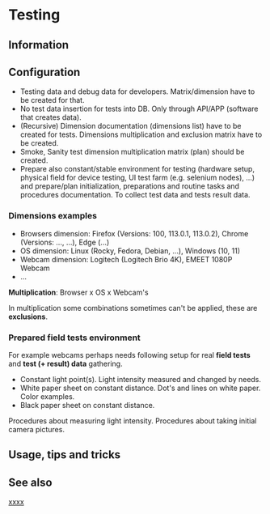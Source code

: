 # Testing

## Information

## Configuration

* Testing data and debug data for developers. Matrix/dimension have to be created for that.
* No test data insertion for tests into DB. Only through API/APP (software that creates data).
* (Recursive) Dimension documentation (dimensions list) have to be created for tests. Dimensions multiplication and
  exclusion matrix have to be created.
* Smoke, Sanity test dimension multiplication matrix (plan) should be created.
* Prepare also constant/stable environment for testing (hardware setup, physical field for device testing, UI test
  farm (e.g. selenium nodes), ...) and prepare/plan initialization, preparations and routine tasks and procedures
  documentation. To collect test data and tests result data.

### Dimensions examples

* Browsers dimension: Firefox (Versions: 100, 113.0.1, 113.0.2), Chrome (Versions: ..., ...), Edge (...)
* OS dimension: Linux (Rocky, Fedora, Debian, ...), Windows (10, 11)
* Webcam dimension: Logitech (Logitech Brio 4K), EMEET 1080P Webcam
* ...

**Multiplication**: Browser x OS x Webcam's

In multiplication some combinations sometimes can't be applied, these are **exclusions**.

### Prepared field tests environment

For example webcams perhaps needs following setup for real **field tests** and **test (+ result) data** gathering.

* Constant light point(s). Light intensity measured and changed by needs.
* White paper sheet on constant distance. Dot's and lines on white paper. Color examples.
* Black paper sheet on constant distance.

Procedures about measuring light intensity. Procedures about taking initial camera pictures.

## Usage, tips and tricks

## See also

[xxxx](http://yyyyy)
